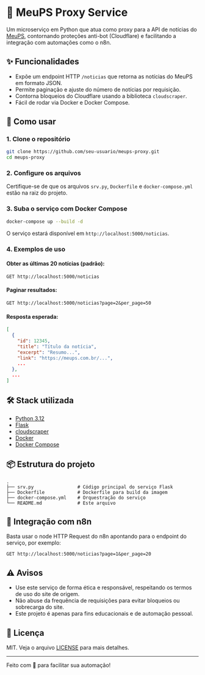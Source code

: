# 📰 MeuPS Proxy Service

Um microserviço em Python que atua como proxy para a API de notícias do [MeuPS](https://meups.com.br), contornando proteções anti-bot (Cloudflare) e facilitando a integração com automações como o n8n.

## ✨ Funcionalidades

- Expõe um endpoint HTTP `/noticias` que retorna as notícias do MeuPS em formato JSON.
- Permite paginação e ajuste do número de notícias por requisição.
- Contorna bloqueios do Cloudflare usando a biblioteca `cloudscraper`.
- Fácil de rodar via Docker e Docker Compose.

## 🚀 Como usar

### 1. Clone o repositório

```bash
git clone https://github.com/seu-usuario/meups-proxy.git
cd meups-proxy
```

### 2. Configure os arquivos

Certifique-se de que os arquivos `srv.py`, `Dockerfile` e `docker-compose.yml` estão na raiz do projeto.

### 3. Suba o serviço com Docker Compose

```bash
docker-compose up --build -d
```

O serviço estará disponível em `http://localhost:5000/noticias`.

### 4. Exemplos de uso

#### Obter as últimas 20 notícias (padrão):

```
GET http://localhost:5000/noticias
```

#### Paginar resultados:

```
GET http://localhost:5000/noticias?page=2&per_page=50
```

#### Resposta esperada:

```json
[
  {
    "id": 12345,
    "title": "Título da notícia",
    "excerpt": "Resumo...",
    "link": "https://meups.com.br/...",
    ...
  },
  ...
]
```

## 🛠️ Stack utilizada

- [Python 3.12](https://www.python.org/)
- [Flask](https://flask.palletsprojects.com/)
- [cloudscraper](https://github.com/VeNoMouS/cloudscraper)
- [Docker](https://www.docker.com/)
- [Docker Compose](https://docs.docker.com/compose/)

## 📦 Estrutura do projeto

```
.
├── srv.py                # Código principal do serviço Flask
├── Dockerfile            # Dockerfile para build da imagem
├── docker-compose.yml    # Orquestração do serviço
└── README.md             # Este arquivo
```

## 🤖 Integração com n8n

Basta usar o node HTTP Request do n8n apontando para o endpoint do serviço, por exemplo:

```
GET http://localhost:5000/noticias?page=1&per_page=20
```

## ⚠️ Avisos

- Use este serviço de forma ética e responsável, respeitando os termos de uso do site de origem.
- Não abuse da frequência de requisições para evitar bloqueios ou sobrecarga do site.
- Este projeto é apenas para fins educacionais e de automação pessoal.

## 📄 Licença

MIT. Veja o arquivo [LICENSE](LICENSE) para mais detalhes.

---

Feito com 💙 para facilitar sua automação!
